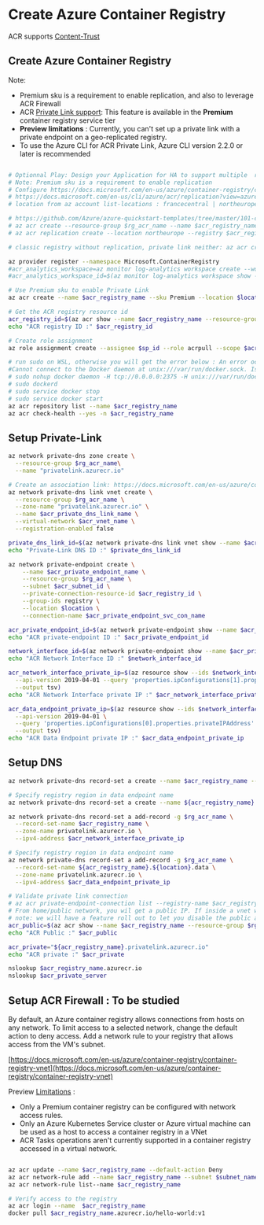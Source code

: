 # Create Azure Container Registry

ACR supports [Content-Trust](https://docs.microsoft.com/en-us/azure/container-registry/container-registry-content-trust)

## Create Azure Container Registry
Note: 
- Premium sku is a requirement to enable replication, and also to leverage ACR Firewall
- ACR [Private Link support](https://aka.ms/acr/privatelink): This feature is available in the **Premium** container registry service tier
- **Preview limitations** : Currently, you can't set up a private link with a private endpoint on a geo-replicated registry.
- To use the Azure CLI for ACR Private Link, Azure CLI version 2.2.0 or later is recommended


```sh

# Optionnal Play: Design your Application for HA to support multiple  regions deployment & Enable geo-replication for container images
# Note: Premium sku is a requirement to enable replication
# Configure https://docs.microsoft.com/en-us/azure/container-registry/container-registry-geo-replication#configure-geo-replication
# https://docs.microsoft.com/en-us/cli/azure/acr/replication?view=azure-cli-latest
# location from az account list-locations : francecentral | northeurope | westeurope 

# https://github.com/Azure/azure-quickstart-templates/tree/master/101-container-registry-geo-replication
# az acr create --resource-group $rg_acr_name --name $acr_registry_name --sku Premium --location $location
# az acr replication create --location northeurope --registry $acr_registry_name --resource-group $rg_acr_name

# classic registry without replication, private link neither: az acr create --name $acr_registry_name --sku standard --location $location --resource-group $rg_acr_name 

az provider register --namespace Microsoft.ContainerRegistry
#acr_analytics_workspace=az monitor log-analytics workspace create --workspace-name $acr_analytics_workspace --location $location -g $rg_acr_name --retention-time 10
#acr_analytics_workspace_id=$(az monitor log-analytics workspace show --workspace-name $acr_analytics_workspace -g $rg_acr_name --query "id" --output tsv)

# Use Premium sku to enable Private Link
az acr create --name $acr_registry_name --sku Premium --location $location -g $rg_acr_name #--workspace $acr_analytics_workspace_id 

# Get the ACR registry resource id
acr_registry_id=$(az acr show --name $acr_registry_name --resource-group $rg_acr_name --query "id" --output tsv)
echo "ACR registry ID :" $acr_registry_id

# Create role assignment
az role assignment create --assignee $sp_id --role acrpull --scope $acr_registry_id

# run sudo on WSL, otherwise you will get the error below : An error occurred: DOCKER_COMMAND_ERROR
#Cannot connect to the Docker daemon at unix:///var/run/docker.sock. Is the docker daemon running? Please refer to https://aka.ms/acr/errors#docker_command_error for more information.
# sudo nohup docker daemon -H tcp://0.0.0.0:2375 -H unix:///var/run/docker.sock &
# sudo dockerd
# sudo service docker stop
# sudo service docker start
az acr repository list --name $acr_registry_name
az acr check-health --yes -n $acr_registry_name 

```


## Setup Private-Link
```sh
az network private-dns zone create \
  --resource-group $rg_acr_name\
  --name "privatelink.azurecr.io"

# Create an association link: https://docs.microsoft.com/en-us/azure/container-registry/container-registry-private-link#create-an-association-link
az network private-dns link vnet create \
  --resource-group $rg_acr_name \
  --zone-name "privatelink.azurecr.io" \
  --name $acr_private_dns_link_name \
  --virtual-network $acr_vnet_name \
  --registration-enabled false

private_dns_link_id=$(az network private-dns link vnet show --name $acr_private_dns_link_name --zone-name "privatelink.azurecr.io" -g $rg_acr_name --query "id" --output tsv)
echo "Private-Link DNS ID :" $private_dns_link_id

az network private-endpoint create \
    --name $acr_private_endpoint_name \
    --resource-group $rg_acr_name \
    --subnet $acr_subnet_id \
    --private-connection-resource-id $acr_registry_id \
    --group-ids registry \
    --location $location \
    --connection-name $acr_private_endpoint_svc_con_name

acr_private_endpoint_id=$(az network private-endpoint show --name $acr_private_endpoint_name -g $rg_acr_name --query id -o tsv)
echo "ACR private-endpoint ID :" $acr_private_endpoint_id

network_interface_id=$(az network private-endpoint show --name $acr_private_endpoint_name -g $rg_acr_name --query 'networkInterfaces[0].id' -o tsv)
echo "ACR Network Interface ID :" $network_interface_id

acr_network_interface_private_ip=$(az resource show --ids $network_interface_id \
  --api-version 2019-04-01 --query 'properties.ipConfigurations[1].properties.privateIPAddress' \
  --output tsv)
echo "ACR Network Interface private IP :" $acr_network_interface_private_ip

acr_data_endpoint_private_ip=$(az resource show --ids $network_interface_id \
  --api-version 2019-04-01 \
  --query 'properties.ipConfigurations[0].properties.privateIPAddress' \
  --output tsv)
echo "ACR Data Endpoint private IP :" $acr_data_endpoint_private_ip

```

## Setup DNS

```sh
az network private-dns record-set a create --name $acr_registry_name --zone-name privatelink.azurecr.io -g $rg_acr_name

# Specify registry region in data endpoint name
az network private-dns record-set a create --name ${acr_registry_name}.${location}.data --zone-name privatelink.azurecr.io -g $rg_acr_name

az network private-dns record-set a add-record -g $rg_acr_name \
  --record-set-name $acr_registry_name \
  --zone-name privatelink.azurecr.io \
  --ipv4-address $acr_network_interface_private_ip

# Specify registry region in data endpoint name
az network private-dns record-set a add-record -g $rg_acr_name \
  --record-set-name ${acr_registry_name}.${location}.data \
  --zone-name privatelink.azurecr.io \
  --ipv4-address $acr_data_endpoint_private_ip

# Validate private link connection
# az acr private-endpoint-connection list --registry-name $acr_registry_name
# From home/public network, you wil get a public IP. If inside a vnet with private zone, then nslookup will resolve to the private ip.
# note: we will have a feature roll out to let you disable the public access, which means “nslookup” will fail outside of vnet  
acr_public=$(az acr show --name $acr_registry_name --resource-group $rg_acr_name --query "loginServer" --output tsv)
echo "ACR Public :" $acr_public

acr_private="${acr_registry_name}.privatelink.azurecr.io"
echo "ACR private :" $acr_private

nslookup $acr_registry_name.azurecr.io
nslookup $acr_private_server


```


## Setup ACR Firewall : To be studied
By default, an Azure container registry allows connections from hosts on any network. To limit access to a selected network, change the default action to deny access. Add a network rule to your registry that allows access from the VM's subnet.

[https://docs.microsoft.com/en-us/azure/container-registry/container-registry-vnet](https://docs.microsoft.com/en-us/azure/container-registry/container-registry-vnet)

Preview [Limitations](https://docs.microsoft.com/en-us/azure/container-registry/container-registry-vnet#preview-limitations) :
- Only a Premium container registry can be configured with network access rules.
- Only an Azure Kubernetes Service cluster or Azure virtual machine can be used as a host to access a container registry in a VNet
- ACR Tasks operations aren't currently supported in a container registry accessed in a virtual network.

```sh

az acr update --name $acr_registry_name --default-action Deny
az acr network-rule add --name $acr_registry_name --subnet $subnet_name
az acr network-rule list--name $acr_registry_name

# Verify access to the registry
az acr login --name  $acr_registry_name 
docker pull $acr_registry_name.azurecr.io/hello-world:v1

```
